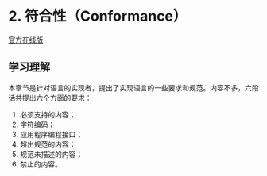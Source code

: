 # 2. 符合性（Conformance）

[官方在线版](https://262.ecma-international.org/6.0/#sec-conformance)

## 学习理解

本章节是针对语言的实现者，提出了实现语言的一些要求和规范。内容不多，六段话共提出六个方面的要求：

1. 必须支持的内容；
2. 字符编码；
3. 应用程序编程接口；
4. 超出规范的内容；
5. 规范未描述的内容；
6. 禁止的内容。
